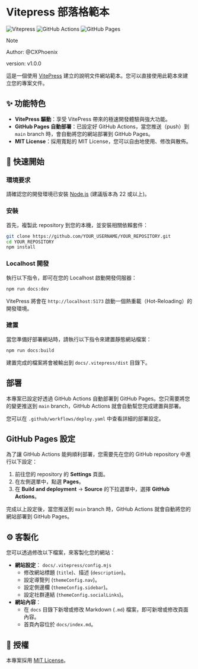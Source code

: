 # Vitepress 部落格範本

![Vitepress](https://img.shields.io/badge/Vitepress-v1.6.3-646CFF?logo=vite&logoColor=fff&labelColor=8A2BE2)
![GitHub Actions](https://img.shields.io/badge/GitHub_Actions-2088FF?logo=github-actions&logoColor=white)
![GitHub Pages](https://img.shields.io/badge/Template_v1.0.0-9fa?logo=github&logoColor=white&label=Github%20Pages&labelColor=121013)

> [!NOTE]
> Author: @CXPhoenix
>
> version: v1.0.0

這是一個使用 [VitePress](https://vitepress.dev/) 建立的說明文件網站範本。您可以直接使用此範本來建立您的專案文件。

## ✨ 功能特色

*   **VitePress 驅動**：享受 VitePress 帶來的極速開發體驗與強大功能。
*   **GitHub Pages 自動部署**：已設定好 GitHub Actions，當您推送（push）到 `main` branch 時，會自動將您的網站部署到 GitHub Pages。
*   **MIT License**：採用寬鬆的 MIT License，您可以自由地使用、修改與散佈。

## 🚀 快速開始

### 環境要求

請確認您的開發環境已安裝 [Node.js](https://nodejs.org/) (建議版本為 22 或以上)。

### 安裝

首先，複製此 repository 到您的本機，並安裝相關依賴套件：

```bash
git clone https://github.com/YOUR_USERNAME/YOUR_REPOSITORY.git
cd YOUR_REPOSITORY
npm install
```

### Localhost 開發

執行以下指令，即可在您的 Localhost 啟動開發伺服器：

```bash
npm run docs:dev
```

VitePress 將會在 `http://localhost:5173` 啟動一個熱重載（Hot-Reloading）的開發環境。

### 建置

當您準備好部署網站時，請執行以下指令來建置靜態網站檔案：

```bash
npm run docs:build
```

建置完成的檔案將會被輸出到 `docs/.vitepress/dist` 目錄下。

## 部署

本專案已設定好透過 GitHub Actions 自動部署到 GitHub Pages。您只需要將您的變更推送到 `main` branch，GitHub Actions 就會自動幫您完成建置與部署。

您可以在 `.github/workflows/deploy.yaml` 中查看詳細的部署設定。

## GitHub Pages 設定

為了讓 GitHub Actions 能夠順利部署，您需要先在您的 GitHub repository 中進行以下設定：

1.  前往您的 repository 的 **Settings** 頁面。
2.  在左側選單中，點選 **Pages**。
3.  在 **Build and deployment** -> **Source** 的下拉選單中，選擇 **GitHub Actions**。

完成以上設定後，當您推送到 `main` branch 時，GitHub Actions 就會自動將您的網站部署到 GitHub Pages。

## ⚙️ 客製化

您可以透過修改以下檔案，來客製化您的網站：

*   **網站設定**： `docs/.vitepress/config.mjs`
    *   修改網站標題 (`title`)、描述 (`description`)。
    *   設定導覽列 (`themeConfig.nav`)。
    *   設定側邊欄 (`themeConfig.sidebar`)。
    *   設定社群連結 (`themeConfig.socialLinks`)。
*   **網站內容**：
    *   在 `docs` 目錄下新增或修改 Markdown (`.md`) 檔案，即可新增或修改頁面內容。
    *   首頁內容位於 `docs/index.md`。

## 📄 授權

本專案採用 [MIT License](LICENSE)。